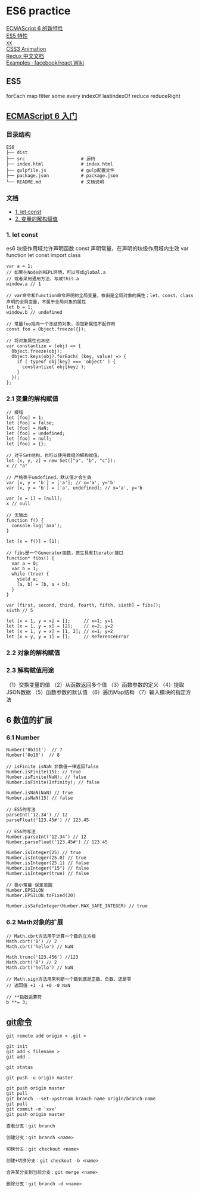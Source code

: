 # ES6 practice

[ECMAScript 6 的新特性](https://segmentfault.com/a/1190000002904199)  
[ES5 特性](https://segmentfault.com/a/1190000000515151)  
[xx](http://www.zhihu.com/question/19834302)  
[CSS3 Animation](http://isux.tencent.com/css3/tools.html)  
[Redux 中文文档](http://cn.redux.js.org/)  
[Examples · facebook/react Wiki](https://github.com/facebook/react/wiki/Examples)

## ES5
forEach map filter some every
indexOf lastindexOf reduce reduceRight

## <a href="http://es6.ruanyifeng.com" target=_blank>ECMAScript 6 入门</a>

### 目录结构
```
ES6
├── dist
├── src                     # 源码
├── index.html              # index.html
├── gulpfile.js             # gulp配置文件
├── package.json            # package.json
└── README.md               # 文档说明
```

### 文档

- [1. let const](#one)
- [2. 变量的解构赋值](#two)

<a name="one"></a>
### 1. let const

es6 块级作用域允许声明函数
const 声明常量，在声明的块级作用域内生效
var function let const import class

```
var a = 1;
// 如果在Node的REPL环境，可以写成global.a
// 或者采用通用方法，写成this.a
window.a // 1

// var命令和function命令声明的全局变量，依旧是全局对象的属性；let、const、class声明的全局变量，不属于全局对象的属性
let b = 1;
window.b // undefined

```

```
// 常量foo指向一个冻结的对象，添加新属性不起作用
const foo = Object.freeze({});

// 将对象属性也冻结
var constantize = (obj) => {
  Object.freeze(obj);
  Object.keys(obj).forEach( (key, value) => {
    if ( typeof obj[key] === 'object' ) {
      constantize( obj[key] );
    }
  });
};

```

<a name="two"></a>
### 2.1 变量的解构赋值

```
// 报错
let [foo] = 1;
let [foo] = false;
let [foo] = NaN;
let [foo] = undefined;
let [foo] = null;
let [foo] = {};

// 对于Set结构，也可以使用数组的解构赋值。
let [x, y, z] = new Set(["a", "b", "c"]);
x // "a"

// 严格等于undefined，默认值才会生效
var [x, y = 'b'] = ['a']; // x='a', y='b'
var [x, y = 'b'] = ['a', undefined]; // x='a', y='b

var [x = 1] = [null];
x // null

// 无输出
function f() {
  console.log('aaa');
}

let [x = f()] = [1];
```

```
// fibs是一个Generator函数，原生具有Iterator接口
function* fibs() {
  var a = 0;
  var b = 1;
  while (true) {
    yield a;
    [a, b] = [b, a + b];
  }
}

var [first, second, third, fourth, fifth, sixth] = fibs();
sixth // 5
```

```
let [x = 1, y = x] = [];     // x=1; y=1
let [x = 1, y = x] = [2];    // x=2; y=2
let [x = 1, y = x] = [1, 2]; // x=1; y=2
let [x = y, y = 1] = [];     // ReferenceError
```

### 2.2 对象的解构赋值

### 2.3 解构赋值用途
（1）交换变量的值
（2）从函数返回多个值
（3）函数参数的定义
（4）提取JSON数据
（5）函数参数的默认值
（6）遍历Map结构
（7）输入模块的指定方法

## 6 数值的扩展

### 6.1 Number

```
Number('0b111')  // 7
Number('0o10')  // 8

// isFinite isNaN 非数值一律返回false
Number.isFinite(15); // true
Number.isFinite(NaN); // false
Number.isFinite(Infinity); // false

Number.isNaN(NaN) // true
Number.isNaN(15) // false

// ES5的写法
parseInt('12.34') // 12
parseFloat('123.45#') // 123.45

// ES6的写法
Number.parseInt('12.34') // 12
Number.parseFloat('123.45#') // 123.45

Number.isInteger(25) // true
Number.isInteger(25.0) // true
Number.isInteger(25.1) // false
Number.isInteger("15") // false
Number.isInteger(true) // false

// 极小常量 误差范围
Number.EPSILON
Number.EPSILON.toFixed(20)

Number.isSafeInteger(Number.MAX_SAFE_INTEGER) // true
```

### 6.2 Math对象的扩展

```
// Math.cbrt方法用于计算一个数的立方根
Math.cbrt('8') // 2
Math.cbrt('hello') // NaN

Math.trunc('123.456') //123
Math.cbrt('8') // 2
Math.cbrt('hello') // NaN

// Math.sign方法用来判断一个数到底是正数、负数、还是零
// 返回值 +1 -1 +0 -0 NaN

// **指数运算符
b **= 3;
```

## <a href="http://www.liaoxuefeng.com/wiki/0013739516305929606dd18361248578c67b8067c8c017b000" target=_blank>git命令</a>

```
git remote add origin < .git >

git init 
git add < filename >  
git add .  

git status

git push -u origin master

git push origin master
git pull
git branch --set-upstream branch-name origin/branch-name
git pull
git commit -m 'xxx'
git push origin master

```

```
查看分支：git branch

创建分支：git branch <name>

切换分支：git checkout <name>

创建+切换分支：git checkout -b <name>

合并某分支到当前分支：git merge <name>

删除分支：git branch -d <name>
```
